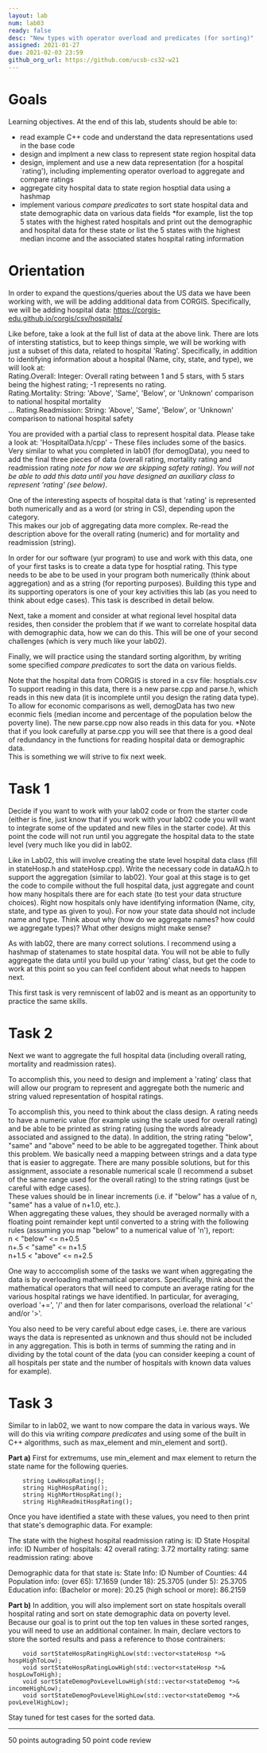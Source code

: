 ```yaml
---
layout: lab
num: lab03	
ready: false
desc: "New types with operator overload and predicates (for sorting)"
assigned: 2021-01-27 
due: 2021-02-03 23:59
github_org_url: https://github.com/ucsb-cs32-w21
---
```


Goals
=====

Learning objectives. At the end of this lab, students should be able to:

- read example C++ code and understand the data representations used in the base code
- design and implment a new class to represent state region hospital data
- design, implement and use a new data representation (for a hospital `rating'), including implementing operator overload to aggregate and compare ratings
- aggregate city hospital data to state region hosptial data using a hashmap
- implement various *compare predicates* to sort state hospital data and state demographic data on various data fields *for example, list the top 5 states with the highest rated hospitals and print out the demographic and hospital data for these state or list the 5 states with the highest median income and the associated states hospital rating information

Orientation
============
In order to expand the questions/queries about the US data we have been working with, we will be adding additional data from CORGIS.
Specifically, we will be adding hospital data: https://corgis-edu.github.io/corgis/csv/hospitals/

Like before, take a look at the full list of data at the above link.  There are lots of intersting statistics, but to keep things simple, we will be working 
with just a subset of this data, related to hospital 'Rating'.  Specifically, in addition to identifying information about a hospital 
(Name, city, state, and type), we will look  at:<br>
Rating.Overall: Integer: Overall rating between 1 and 5 stars, with 5 stars being the highest rating; -1 represents no rating. 	<br>
Rating.Mortality: String: 'Above', 'Same', 'Below', or 'Unknown' comparison to national hospital mortality <br>
...
Rating.Readmission: String: 'Above', 'Same', 'Below', or 'Unknown' comparison to national hospital safety 	<br>

You are provided with a partial class to represent hospital data.  Please take a look at:
'HospitalData.h/cpp' - These files includes some of the basics. Very similar to what you completed in lab01 (for demogData), you need to add the final three pieces of data (overall rating,
mortality rating and readmission rating *note for now we are skipping safety rating).  You will not be able to add this data until you have designed an auxiliary class to represent 'rating' (see below)*.

One of the interesting aspects of hospital data is that 'rating' is represented both numerically and as a word (or string in CS), depending upon the category.  
This makes our job of aggregating data more complex. Re-read the description above for the overall rating (numeric) and for mortality and readmission (string).

In order for our software (yur program) to use and work with this data, one of your first tasks is to create a data type for hosptial rating.
This type needs to be abe to be used in your program both numerically (think about aggregation) and as a string (for reporting purposes).  Building this
type and its supporting operators is one of your key activities this lab (as you need to think about edge cases).  This task is described in detail below.

Next, take a moment and consider at what regional level hospital data resides, then consider the
problem that if we want to correlate hospital data with demographic data, how we can do this.  This will be one of your second challenges (which is very much
like your lab02).

Finally, we will practice using the standard sorting algorithm, by writing some specified *compare predicates* to sort the data on various fields.

Note that the hospital data from CORGIS is stored in a csv file: hosptials.csv
To support reading in this data, there is a new parse.cpp and parse.h, which reads in this new data (it is incomplete until you design the rating data type). 
To allow for economic comparisons as well, demogData has two new econmic fiels (median income and percentage of the population below the poverty line).  The new parse.cpp now also reads in this data for you.  *Note that if you look carefully at parse.cpp you will
see that there is a good deal of redundancy in the functions for reading hospital data or demographic data.  
This is something we will strive to fix next week.  

Task 1
============
Decide if you want to work with your lab02 code or from the starter code (either is fine, just know that if you work with your lab02 code you will want to integrate
some of the updated and new files in the starter code).  At this point the code will not run until you aggregate the hospital data to the state level (very much like you did in lab02.  

Like in Lab02, this will involve creating the state level hospital data class (fill in stateHosp.h and stateHosp.cpp).  Write the necessary code in dataAQ.h to
support the aggregation (similar to lab02). Your goal at this stage is to get the code to compile without the full hospital data, just aggregate and count how many hospitals there are for each state (to test your data structure choices).  Right now hospitals only have identifying information (Name, city, state, and type as given to you). 
For now your state data should not include name and type.  Think about why (how do we aggregate names? how could we aggregate types)? 
What other designs might make sense?

As with lab02, there are many correct solutions.  I recommend using a hashmap of statenames to state hospital data.  You will not be able to fully aggregate the data until you build up your 'rating' class, but get the code to work at this point so you can feel confident about what needs to happen next.  

This first task is very remniscent of lab02 and is meant as an opportunity to practice the same skills.

Task 2
============
Next we want to aggregate the full hospital data (including overall rating, mortality and readmission rates).  

To accomplish this, you need to design and implement a 'rating' class that will allow our program to represent and aggregate both the numeric and string valued representation of hospital ratings.

To accomplish this, you need to think about the class design.  A rating needs to have a numeric value (for example using the scale used for overall rating) and 
be able to be printed as string rating (using the words already associated and assigned to the data).  In addition, the string rating "below", "same" and "above" need to be able to be aggregated together.  Think about this problem.  We basically need a mapping between strings and a data type that is easier to aggregate.  There are many possible solutions, but for this assignment, associate a resonable numerical scale (I recommend a subset of the same range used for the overall rating) to the string ratings (just be careful with edge cases).  
These values should be in  linear increments (i.e. if "below" has a value of n, "same" has a value of n+1.0, etc.).  
When aggregating these values, they should be averaged normally with a floating point remainder kept until converted to a string with the following rules (assuming you map "below" to a numerical value of 'n'), report:<br>
n <  "below" <= n+0.5<br>
n+.5 <  "same" <= n+1.5<br>
n+1.5 <  "above" <= n+2.5<br>

One way to acccomplish some of
the tasks we want when aggregating the data is by overloading mathematical operators.  Specifically, think about the mathematical operators that will need to compute an average rating for the various hospital ratings we have identified. In particular, for averaging, overload '+=', '/' and then for later comparisons, 
overload the relational '<' and/or '>'.

You also need to be very careful about edge cases, i.e. there are various ways the data is represented as unknown and thus should not be included in any aggregation.  This is both in terms of summing the rating and in dividing by the total count of the data (you can consider keeping a count of all hospitals
per state and the number of hospitals with known data values for example).

Task 3
============
Similar to in lab02, we want to now compare the data in various ways.  We will do this via writing *compare predicates* and using some of the built in C++ algorithms, such as max_element and min_element and sort().

<b>Part a)</b>
First for extremums, use min_element and max element to return the state name for the following queries.

```
    string LowHospRating();
    string HighHospRating();
    string HighMortHospRating();
    string HighReadmitHospRating();
```

Once you have identified a state with these values, you need to then print that state's demographic data.  For example:

The state with the highest hospital readmission rating is: ID
State Hospital info: ID
  Number of hospitals: 42
  overall rating: 3.72
  mortality rating: same
  readmission rating: above

Demographic data for that state is:
State Info: ID
Number of Counties: 44
Population info: 
(over 65): 17.1659
(under 18): 25.3705
(under 5): 25.3705
Education info: 
(Bachelor or more): 20.25
(high school or more): 86.2159

<b>Part b)</b>
In addition, you will also implement sort on state hospitals overall hospital rating and sort on state demographic data on poverty level.
Because our goal is to print out the top ten values in these sorted ranges, you will need to use an additional container.  In main, declare
vectors to store the sorted results and pass a reference to those contrainers:
```
    void sortStateHospRatingHighLow(std::vector<stateHosp *>& hospHighToLow);
    void sortStateHospRatingLowHigh(std::vector<stateHosp *>& hospLowToHigh);
    void sortStateDemogPovLevelLowHigh(std::vector<stateDemog *>& incomeHighLow);
    void sortStateDemogPovLevelHighLow(std::vector<stateDemog *>& povLevelHighLow);
```
Stay tuned for test cases for the sorted data.


------
50 points autograding
50 point code review
